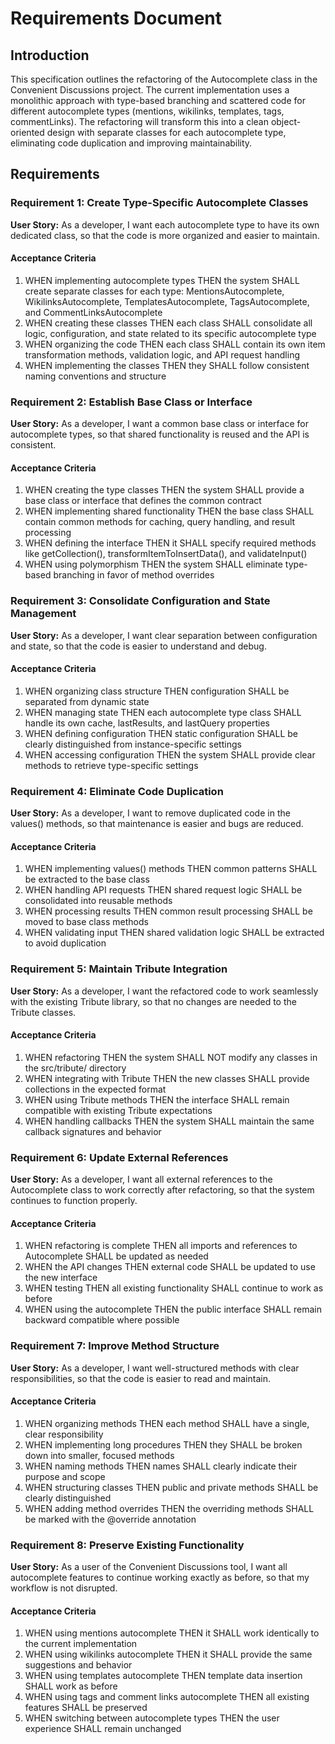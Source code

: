 # Requirements Document

## Introduction

This specification outlines the refactoring of the Autocomplete class in the Convenient Discussions project. The current implementation uses a monolithic approach with type-based branching and scattered code for different autocomplete types (mentions, wikilinks, templates, tags, commentLinks). The refactoring will transform this into a clean object-oriented design with separate classes for each autocomplete type, eliminating code duplication and improving maintainability.

## Requirements

### Requirement 1: Create Type-Specific Autocomplete Classes

**User Story:** As a developer, I want each autocomplete type to have its own dedicated class, so that the code is more organized and easier to maintain.

#### Acceptance Criteria

1. WHEN implementing autocomplete types THEN the system SHALL create separate classes for each type: MentionsAutocomplete, WikilinksAutocomplete, TemplatesAutocomplete, TagsAutocomplete, and CommentLinksAutocomplete
2. WHEN creating these classes THEN each class SHALL consolidate all logic, configuration, and state related to its specific autocomplete type
3. WHEN organizing the code THEN each class SHALL contain its own item transformation methods, validation logic, and API request handling
4. WHEN implementing the classes THEN they SHALL follow consistent naming conventions and structure

### Requirement 2: Establish Base Class or Interface

**User Story:** As a developer, I want a common base class or interface for autocomplete types, so that shared functionality is reused and the API is consistent.

#### Acceptance Criteria

1. WHEN creating the type classes THEN the system SHALL provide a base class or interface that defines the common contract
2. WHEN implementing shared functionality THEN the base class SHALL contain common methods for caching, query handling, and result processing
3. WHEN defining the interface THEN it SHALL specify required methods like getCollection(), transformItemToInsertData(), and validateInput()
4. WHEN using polymorphism THEN the system SHALL eliminate type-based branching in favor of method overrides

### Requirement 3: Consolidate Configuration and State Management

**User Story:** As a developer, I want clear separation between configuration and state, so that the code is easier to understand and debug.

#### Acceptance Criteria

1. WHEN organizing class structure THEN configuration SHALL be separated from dynamic state
2. WHEN managing state THEN each autocomplete type class SHALL handle its own cache, lastResults, and lastQuery properties
3. WHEN defining configuration THEN static configuration SHALL be clearly distinguished from instance-specific settings
4. WHEN accessing configuration THEN the system SHALL provide clear methods to retrieve type-specific settings

### Requirement 4: Eliminate Code Duplication

**User Story:** As a developer, I want to remove duplicated code in the values() methods, so that maintenance is easier and bugs are reduced.

#### Acceptance Criteria

1. WHEN implementing values() methods THEN common patterns SHALL be extracted to the base class
2. WHEN handling API requests THEN shared request logic SHALL be consolidated into reusable methods
3. WHEN processing results THEN common result processing SHALL be moved to base class methods
4. WHEN validating input THEN shared validation logic SHALL be extracted to avoid duplication

### Requirement 5: Maintain Tribute Integration

**User Story:** As a developer, I want the refactored code to work seamlessly with the existing Tribute library, so that no changes are needed to the Tribute classes.

#### Acceptance Criteria

1. WHEN refactoring THEN the system SHALL NOT modify any classes in the src/tribute/ directory
2. WHEN integrating with Tribute THEN the new classes SHALL provide collections in the expected format
3. WHEN using Tribute methods THEN the interface SHALL remain compatible with existing Tribute expectations
4. WHEN handling callbacks THEN the system SHALL maintain the same callback signatures and behavior

### Requirement 6: Update External References

**User Story:** As a developer, I want all external references to the Autocomplete class to work correctly after refactoring, so that the system continues to function properly.

#### Acceptance Criteria

1. WHEN refactoring is complete THEN all imports and references to Autocomplete SHALL be updated as needed
2. WHEN the API changes THEN external code SHALL be updated to use the new interface
3. WHEN testing THEN all existing functionality SHALL continue to work as before
4. WHEN using the autocomplete THEN the public interface SHALL remain backward compatible where possible

### Requirement 7: Improve Method Structure

**User Story:** As a developer, I want well-structured methods with clear responsibilities, so that the code is easier to read and maintain.

#### Acceptance Criteria

1. WHEN organizing methods THEN each method SHALL have a single, clear responsibility
2. WHEN implementing long procedures THEN they SHALL be broken down into smaller, focused methods
3. WHEN naming methods THEN names SHALL clearly indicate their purpose and scope
4. WHEN structuring classes THEN public and private methods SHALL be clearly distinguished
5. WHEN adding method overrides THEN the overriding methods SHALL be marked with the @override annotation

### Requirement 8: Preserve Existing Functionality

**User Story:** As a user of the Convenient Discussions tool, I want all autocomplete features to continue working exactly as before, so that my workflow is not disrupted.

#### Acceptance Criteria

1. WHEN using mentions autocomplete THEN it SHALL work identically to the current implementation
2. WHEN using wikilinks autocomplete THEN it SHALL provide the same suggestions and behavior
3. WHEN using templates autocomplete THEN template data insertion SHALL work as before
4. WHEN using tags and comment links autocomplete THEN all existing features SHALL be preserved
5. WHEN switching between autocomplete types THEN the user experience SHALL remain unchanged
